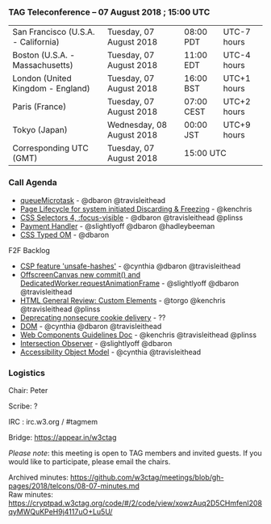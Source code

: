 ### TAG Teleconference – 07 August 2018 ; 15:00 UTC

<table>
<tr><td> San Francisco (U.S.A. - California) <td> Tuesday, 07 August 2018 <td> 08:00 PDT <td> UTC-7 hours
<tr><td> Boston (U.S.A. - Massachusetts) <td> Tuesday, 07 August 2018 <td> 11:00 EDT <td> UTC-4 hours
<tr><td> London (United Kingdom - England) <td> Tuesday, 07 August 2018 <td> 16:00 BST <td> UTC+1 hours
<tr><td> Paris (France) <td> Tuesday, 07 August 2018 <td> 07:00 CEST <td> UTC+2 hours
<tr><td> Tokyo (Japan) <td> Wednesday, 08 August 2018 <td> 00:00 JST <td> UTC+9 hours
<tr><td> Corresponding UTC (GMT) <td> Tuesday, 07 August 2018 <td colspan=2> 15:00 UTC
</table>


### Call Agenda

* [queueMicrotask](https://github.com/w3ctag/design-reviews/issues/294) - @dbaron @travisleithead
* [Page Lifecycle for system initiated Discarding & Freezing](https://github.com/w3ctag/design-reviews/issues/283) - @kenchris
* [CSS Selectors 4, :focus-visible](https://github.com/w3ctag/design-reviews/issues/233) - @dbaron @travisleithead @plinss
* [Payment Handler](https://github.com/w3ctag/design-reviews/issues/231) - @slightlyoff @dbaron @hadleybeeman
* [CSS Typed OM](https://github.com/w3ctag/design-reviews/issues/223) - @dbaron

F2F Backlog
* [CSP feature 'unsafe-hashes'](https://github.com/w3ctag/design-reviews/issues/291) - @cynthia @dbaron @travisleithead
* [OffscreenCanvas new commit() and DedicatedWorker.requestAnimationFrame](https://github.com/w3ctag/design-reviews/issues/288) - @slightlyoff @dbaron @travisleithead
* [HTML General Review: Custom Elements](https://github.com/w3ctag/design-reviews/issues/244) - @torgo @kenchris @travisleithead @plinss
* [Deprecating nonsecure cookie delivery](https://github.com/w3ctag/design-reviews/issues/239) - ??
* [DOM](https://github.com/w3ctag/design-reviews/issues/229) - @cynthia @dbaron @travisleithead
* [Web Components Guidelines Doc](https://github.com/w3ctag/design-reviews/issues/227) - @kenchris @travisleithead @plinss
* [Intersection Observer](https://github.com/w3ctag/design-reviews/issues/197) - @slightlyoff @dbaron
* [Accessibility Object Model](https://github.com/w3ctag/design-reviews/issues/134) - @cynthia @travisleithead


### Logistics

Chair: Peter

Scribe: ?

IRC : irc.w3.org / #tagmem

Bridge: https://appear.in/w3ctag

*Please note*: this meeting is open to TAG members and invited guests. If you would like to participate, please email the chairs.

Archived minutes: https://github.com/w3ctag/meetings/blob/gh-pages/2018/telcons/08-07-minutes.md  
Raw minutes: https://cryptpad.w3ctag.org/code/#/2/code/view/xowzAuq2D5CHmfenI208qyMWQuKPeH9j4117uO+Lu5U/
